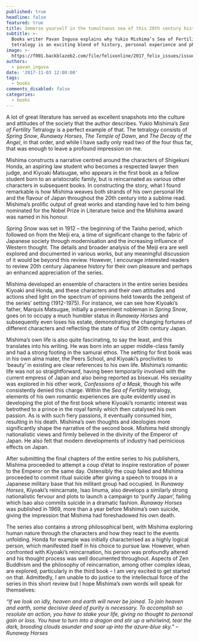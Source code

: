 ```yaml
---
published: true
headline: false
featured: true
title: Immerse yourself in the tumultuous sea of this 20th century historical drama
subtitle: >-
  Books writer Pavan Inguva explains why Yukio Mishima’s Sea of Fertility
  tetralogy is an exciting blend of history, personal experience and philosophy.
image: >-
  https://f001.backblazeb2.com/file/felixonline/2017_felix_issues/issue_1674/1674_books_mishima.jpg
authors:
  - pavan_inguva
date: '2017-11-03 12:00:00'
tags:
  - books
comments_disabled: false
categories:
  - books
---
```

A lot of great literature has served as excellent snapshots into the culture and attitudes of the society that the author describes. Yukio Mishima’s _Sea of Fertility_ Tetralogy is a perfect example of that. The tetralogy consists of _Spring Snow_, _Runaway Horses_, _The Temple of Dawn_, and _The Decay of the Angel_, in that order, and while I have sadly only read two of the four thus far, that was enough to leave a profound impression on me.

Mishima constructs a narrative centred around the characters of Shigekuni Honda, an aspiring law student who becomes a respected lawyer then judge, and Kiyoaki Matsugae, who appears in the first book as a fellow student born to an aristocratic family, but is reincarnated as various other characters in subsequent books. In constructing the story, what I found remarkable is how Mishima weaves both strands of his own personal life and the flavour of Japan throughout the 20th century into a sublime read. Mishima’s prolific output of great works and standing have led to him being nominated for the Nobel Prize in Literature twice and the Mishima award was named in his honour.

_Spring Snow_ was set in 1912 – the beginning of the Taisho period, which followed on from the Meiji era, a time of significant change to the fabric of Japanese society through modernisation and the increasing influence of Western thought. The details and broader analysis of the Meiji era are well explored and documented in various works, but any meaningful discussion of it would be beyond this review. However, I encourage interested readers to review 20th century Japanese history for their own pleasure and perhaps an enhanced appreciation of the series. 

Mishima developed an ensemble of characters in the entire series besides Kiyoaki and Honda, and these characters and their own attitudes and actions shed light on the spectrum of opinions held towards the zeitgeist of the series’ setting (1912-1975). For instance, we can see how Kiyoaki’s father, Marquis Matsugae, initially a preeminent nobleman in _Spring Snow_, goes on to occupy a much humbler status in _Runaway Horses_ and subsequently even loses his estate, demonstrating the changing fortunes of different characters and reflecting the state of flux of 20th century Japan.

Mishima’s own life is also quite fascinating, to say the least, and this translates into his writing. He was born into an upper middle-class family and had a strong footing in the samurai ethos. The setting for first book was in his own alma mater, the Peers School, and Kiyoaki’s proclivities to ‘beauty’ in existing are clear references to his own life. Mishima’s romantic life was not so straightforward, having been temporarily involved with the current empress of Japan and also being reported as bisexual. His sexuality was explored in his other work, _Confessions of a Mask_, though his wife consistently denied this charge. Within the _Sea of Fertility_ tetralogy, elements of his own romantic experiences are quite evidently used in developing the plot of the first book where Kiyoaki’s romantic interest was betrothed to a prince in the royal family which then catalysed his own passion. As is with such fiery passions, it eventually consumed him, resulting in his death.
Mishima’s own thoughts and ideologies more significantly shape the narrative of the second book. Mishima held strongly nationalistic views and firmly believed in the divinity of the Emperor of Japan. He also felt that modern developments of industry had pernicious effects on Japan.

After submitting the final chapters of the entire series to his publishers, Mishima proceeded to attempt a coup d’état to inspire restoration of power to the Emperor on the same day. Ostensibly the coup failed and Mishima proceeded to commit ritual suicide after giving a speech to troops in a Japanese military base that his militant group had occupied. In _Runaway Horses_, Kiyoaki’s reincarnate, Isao Iinuma, also develops a similarly strong nationalistic fervour and plots to launch a campaign to ‘purify Japan’, failing which Isao also commits suicide in a dramatic fashion. _Runaway Horses_ was published in 1969, more than a year before Mishima’s own suicide, giving the impression that Mishima had foreshadowed his own death.

The series also contains a strong philosophical bent, with Mishima exploring human nature through the characters and how they react to the events unfolding. Honda for example was initially characterised as a highly logical person, which manifested itself in his choice to pursue law. However, when confronted with Kiyoaki’s reincarnation, his person was profoundly altered and his thought process was well documented throughout. Aspects of Zen Buddhism and the philosophy of reincarnation, among other complex ideas, are explored, particularly in the third book – I am very excited to get started on that. 
Admittedly, I am unable to do justice to the intellectual force of the series in this short review but I hope Mishima’s own words will speak for themselves:

_“If we look on idly, heaven and earth will never be joined. To join heaven and earth, some decisive deed of purity is necessary. To accomplish so resolute an action, you have to stake your life, giving no thought to personal gain or loss. You have to turn into a dragon and stir up a whirlwind, tear the dark, brooding clouds asunder and soar up into the azure-blue sky.” –Runaway Horses_
